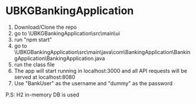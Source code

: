 # UBKGBankingApplication
  1. Download/Clone the repo
  2. go to <WHEREVER THE REPO IS>\UBKGBankingApplication\src\main\ui
  3. run "npm start"
  4. go to <WHEREVER THE REPO IS>\UBKGBankingApplication\src\main\java\com\BankingApplication\BankingApplication\BankingApplication.java
  5. run the class file
  6. The app will start running in localhost:3000 and all API requests will be served at localhost:8080
  7. Use "BankUser" as the username and "dummy" as the password 
  
  P.S: H2 in-memory DB is used 
